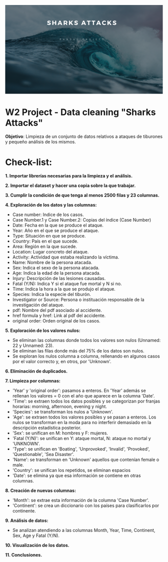 ![](https://github.com/NoeRoson/Sharks/blob/main/Image/Portada.png)
# W2 Project - Data cleaning "Sharks Attacks"

**Objetivo**: Limpieza de un conjunto de datos relativos a ataques de tiburones y pequeño análisis de los mismos.

# Check-list:
**1. Importar librerías necesarias para la limpieza y el análisis.**

**2. Importar el dataset y hacer una copia sobre la que trabajar.**

**3. Cumplir la condición de que tenga al menos 2500 filas y 23 columnas.**

**4. Exploración de los datos y las columnas:**
   + Case number: Indice de los casos.
   + Case Number.1 y Case Number.2: Copias del índice (Case Number)
   + Date: Fecha en la que se produce el ataque.
   + Year: Año en el que se produce el ataque.
   + Type: Situación en que se produce.
   + Country: País en el que sucede.
   + Area: Región en la que sucede.
   + Location: Lugar concreto del ataque.
   + Activity: Actividad que estaba realizando la víctima.
   + Name: Nombre de la persona atacada.
   + Sex: Indica el sexo de la persona atacada.
   + Age: Indica la edad de la persona atacada.
   + Injury: Descripción de las lesiones causadas.
   + Fatal (Y/N): Indica Y si el ataque fue mortal y N si no.
   + Time: Indica la hora a la que se produjo el ataque.
   + Species: Indica la especie del tiburón.
   + Investigator or Source: Persona o instituación responsable de la investigación del ataque.
   + pdf: Nombre del pdf asociado al accidente.
   + href formula y href: Link al pdf del accidente.
   + original order: Orden original de los casos.

**5. Exploración de los valores nulos:**
   + Se eliminan las columnas donde todos los valores son nulos (Unnamed: 22 y Unnamed: 23).
   + Se eliminan las filas donde más del 75% de los datos son nulos.
   + Se exploran los nulos columna a columna, rellenando en algunos casos por el valor correcto y, en otros, por 'Unknown'.

**6. Eliminación de duplicados.**

**7. Limpieza por columnas:**
   + 'Year' y 'original order': pasamos a enteros. En 'Year' además se rellenan los valores  = 0 con el año que aparece en la columna 'Date'.
   + 'Time': se extraen todos los datos posibles y se categorizan por franjas horarias: morning, afternoon, evening y night.
   + 'Species': se transforman los nulos a 'Unknown'.
   + 'Age': se extraen todos los valores posibles y se pasan a enteros. Los nulos se transforman en la moda para no interferir demasiado en la descripción estadística posterior.
   + 'Sex': se unifican en M: hombres y F: mujeres.
   + 'Fatal (Y/N)': se unifican en Y: ataque mortal, N: ataque no mortal y 'UNKNOWN'.
   + 'Type': se unifican en 'Boating', 'Unprovoked', 'Invalid', 'Provoked', 'Questionable', 'Sea Disaster'.
   + 'Name': se transforman en 'Unknown' aquellos que contenían female o male.
   + 'Country': se unifican los repetidos, se eliminan espacios
   + 'Date': se elimina ya que esa información se contiene en otras columnas.

**8. Creación de nuevas columnas:**
   + 'Month': se extrae esta información de la columna 'Case Number'.
   + 'Continent': se crea un diccionario con los países para clasificarlos por continente.

**9. Análisis de datos:**
   +  Se analizan atendiendo a las columnas Month, Year, Time, Continent, Sex, Age y Fatal (Y/N).

**10. Visualización de los datos.**

**11. Conclusiones.**
